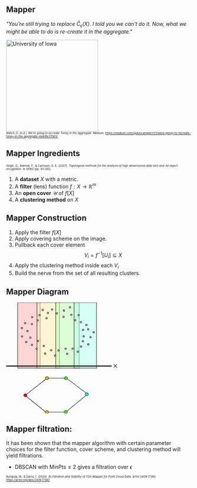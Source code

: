 ## Mapper

*"You're still trying to replace $\check{C}_{\epsilon}(X)$. I told you we can't do it. Now, what we might be able to do is re-create it in the aggregate."*

<div class="uiowa-logo">
    <img src="images/brad.jpg" alt="University of Iowa" style="height: 250px;">
</div>
<p style="font-size: 0.55em; margin: 0;">
  Welch, D. (n.d.). <em>We're going to recreate Toney in the aggregate.</em> Medium. 
  <a href="https://medium.com/@duncanwelch31/were-going-to-recreate-toney-in-the-aggregate-4a4dfe370b1c">https://medium.com/@duncanwelch31/were-going-to-recreate-toney-in-the-aggregate-4a4dfe370b1c</a>
</p>


## Mapper Ingredients

<p style="font-size: 0.55em; margin: 0;">
  Singh, G., Mémoli, F., &amp; Carlsson, G. E. (2007). <em>Topological methods for the analysis of high dimensional data sets and 3d object recognition</em>. In SPBG (pp. 91–100).
</p>

1. A **dataset** $X$ with a metric.
2. A **filter** (lens) function $f: X \to \mathbb{R}^m$
3. An **open cover** $\mathcal{U}$ of $f[X]$
4. A **clustering method** on $X$


## Mapper Construction
1. Apply the filter $f[X]$
2. Apply covering scheme on the image.
3. Pullback each cover element $$V_i = f^{-1}[U_i] \subseteq X$$
4. Apply the clustering method inside each $V_i$
5. Build the nerve from the set of all resulting clusters.


## Mapper Diagram
<svg xmlns="http://www.w3.org/2000/svg" viewBox="100 100 300 300" style="max-width: 60%; height: auto;">
  <rect x="130.889" y="100" width="60.7" height="177.157" style="stroke: rgb(0, 0, 0); fill: rgba(255, 178, 178, 0.525);"></rect>
  <rect x="183.15" y="100.085" width="60.7" height="177.157" style="stroke: rgb(0, 0, 0); stroke-width: 1px; fill: rgba(255, 238, 178, 0.525);"></rect>
  <rect x="233.793" y="100.085" width="63.215" height="177.157" style="stroke: rgb(0, 0, 0); stroke-width: 1px; fill: rgba(191, 255, 178, 0.525);"></rect>
  <rect x="283.359" y="100.085" width="60.7" height="177.157" style="stroke: rgb(0, 0, 0); stroke-width: 1px; fill: rgba(178, 255, 236, 0.525);"></rect>
  <ellipse style="fill: rgb(216, 216, 216); stroke: rgb(0, 0, 0);" cx="190.153" cy="133.744" rx="2.155" ry="2.024"></ellipse>
  <ellipse style="fill: rgb(216, 216, 216); stroke: rgb(0, 0, 0); stroke-width: 1px;" cx="212.78" cy="127.923" rx="2.155" ry="2.024"></ellipse>
  <ellipse style="fill: rgb(216, 216, 216); stroke: rgb(0, 0, 0); stroke-width: 1px;" cx="198.593" cy="119.74" rx="2.155" ry="2.024"></ellipse>
  <ellipse style="fill: rgb(216, 216, 216); stroke: rgb(0, 0, 0); stroke-width: 1px;" cx="184.945" cy="148.085" rx="2.155" ry="2.024"></ellipse>
  <ellipse style="fill: rgb(216, 216, 216); stroke: rgb(0, 0, 0); stroke-width: 1px;" cx="170.22" cy="139.424" rx="2.155" ry="2.024"></ellipse>
  <ellipse style="fill: rgb(216, 216, 216); stroke: rgb(0, 0, 0); stroke-width: 1px;" cx="169.501" cy="157.983" rx="2.155" ry="2.024"></ellipse>
  <ellipse style="fill: rgb(216, 216, 216); stroke: rgb(0, 0, 0); stroke-width: 1px; transform-origin: 119.834px 185.69px 0px;" cx="119.834" cy="185.69" rx="2.024" ry="2.155" transform="matrix(0, -1, 1, 0, 37.574773, -8.922374)"></ellipse>
  <ellipse style="fill: rgb(216, 216, 216); stroke: rgb(0, 0, 0); stroke-width: 1px; transform-origin: 144.167px 179.027px 0px;" cx="144.167" cy="179.027" rx="2.024" ry="2.155" transform="matrix(0, -1, 1, 0, 7.045897, -23.517649)"></ellipse>
  <ellipse style="fill: rgb(216, 216, 216); stroke: rgb(0, 0, 0); stroke-width: 1px; transform-origin: 128.91px 169.66px 0px;" cx="128.91" cy="169.66" rx="2.024" ry="2.155" transform="matrix(0, -1, 1, 0, 13.592502, -0.821515)"></ellipse>
  <ellipse style="fill: rgb(216, 216, 216); stroke: rgb(0, 0, 0); stroke-width: 1px; transform-origin: 114.234px 202.105px 0px;" cx="114.234" cy="202.105" rx="2.024" ry="2.155" transform="matrix(0, -1, 1, 0, 28.627652, -10.659241)"></ellipse>
  <ellipse style="fill: rgb(216, 216, 216); stroke: rgb(0, 0, 0); stroke-width: 1px; transform-origin: 98.398px 192.191px 0px;" cx="98.398" cy="192.191" rx="2.024" ry="2.155" transform="matrix(0, -1, 1, 0, 55.71756, 14.439462)"></ellipse>
  <ellipse style="fill: rgb(216, 216, 216); stroke: rgb(0, 0, 0); stroke-width: 1px; transform-origin: 97.625px 213.435px 0px;" cx="97.625" cy="213.435" rx="2.024" ry="2.155" transform="matrix(0, -1, 1, 0, 67.625085, -18.614576)"></ellipse>
  <ellipse style="fill: rgb(216, 216, 216); stroke: rgb(0, 0, 0); stroke-width: 1px; transform-origin: -292.454px -245.718px 0px;" cx="-292.45" cy="-245.72" rx="2.024" ry="2.155" transform="matrix(0, 1, -1, 0, 594.037367, 398.218823)"></ellipse>
  <ellipse style="fill: rgb(216, 216, 216); stroke: rgb(0, 0, 0); stroke-width: 1px; transform-origin: -268.121px -252.381px 0px;" cx="-268.12" cy="-252.38" rx="2.024" ry="2.155" transform="matrix(0, 1, -1, 0, 575.90074, 426.139833)"></ellipse>
  <ellipse style="fill: rgb(216, 216, 216); stroke: rgb(0, 0, 0); stroke-width: 1px; transform-origin: -283.378px -261.748px 0px;" cx="-283.38" cy="-261.75" rx="2.024" ry="2.155" transform="matrix(0, 1, -1, 0, 599.868363, 422.177967)"></ellipse>
  <ellipse style="fill: rgb(216, 216, 216); stroke: rgb(0, 0, 0); stroke-width: 1px; transform-origin: -298.053px -229.303px 0px;" cx="-298.05" cy="-229.3" rx="2.024" ry="2.155" transform="matrix(0, 1, -1, 0, 584.373289, 376.911162)"></ellipse>
  <ellipse style="fill: rgb(216, 216, 216); stroke: rgb(0, 0, 0); stroke-width: 1px; transform-origin: -313.89px -239.217px 0px;" cx="-313.89" cy="-239.22" rx="2.024" ry="2.155" transform="matrix(0, 1, -1, 0, 609.428726, 372.990988)"></ellipse>
  <ellipse style="fill: rgb(216, 216, 216); stroke: rgb(0, 0, 0); stroke-width: 1px; transform-origin: -314.663px -217.973px 0px;" cx="-314.66" cy="-217.97" rx="2.024" ry="2.155" transform="matrix(0, 1, -1, 0, 590.446613, 351.070528)"></ellipse>
  <ellipse style="fill: rgb(216, 216, 216); stroke: rgb(0, 0, 0); stroke-width: 1px; transform-origin: 255.791px 121.739px 0px;" cx="255.791" cy="121.739" rx="2.155" ry="2.024"></ellipse>
  <ellipse style="fill: rgb(216, 216, 216); stroke: rgb(0, 0, 0); stroke-width: 1px; transform-origin: 254.713px 138.527px 0px;" cx="254.713" cy="138.527" rx="2.155" ry="2.024"></ellipse>
  <ellipse style="fill: rgb(216, 216, 216); stroke: rgb(0, 0, 0); stroke-width: 1px; transform-origin: 208.918px 142.153px 0px;" cx="208.918" cy="142.153" rx="2.155" ry="2.024"></ellipse>
  <ellipse style="fill: rgb(216, 216, 216); stroke: rgb(0, 0, 0); stroke-width: 1px; transform-origin: 272.133px 112.796px 0px;" cx="272.133" cy="112.796" rx="2.155" ry="2.024"></ellipse>
  <ellipse style="fill: rgb(216, 216, 216); stroke: rgb(0, 0, 0); stroke-width: 1px; transform-origin: 224.004px 118.645px 0px;" cx="224.004" cy="118.645" rx="2.155" ry="2.024"></ellipse>
  <ellipse style="fill: rgb(216, 216, 216); stroke: rgb(0, 0, 0); stroke-width: 1px; transform-origin: 236.575px 129.106px 0px;" cx="236.575" cy="129.106" rx="2.155" ry="2.024"></ellipse>
  <ellipse style="fill: rgb(216, 216, 216); stroke: rgb(0, 0, 0); stroke-width: 1px; transform-origin: -301.916px -218.692px 0px;" cx="-301.91" cy="-218.69" rx="2.155" ry="2.024" transform="matrix(-1, 0, 0, -1, 603.832036, 437.384712)"></ellipse>
  <ellipse style="fill: rgb(216, 216, 216); stroke: rgb(0, 0, 0); stroke-width: 1px; transform-origin: -279.29px -224.515px 0px;" cx="-279.29" cy="-224.51" rx="2.155" ry="2.024" transform="matrix(-1, 0, 0, -1, 558.579367, 449.029923)"></ellipse>
  <ellipse style="fill: rgb(216, 216, 216); stroke: rgb(0, 0, 0); stroke-width: 1px; transform-origin: -293.477px -232.697px 0px;" cx="-293.48" cy="-232.7" rx="2.155" ry="2.024" transform="matrix(-1, 0, 0, -1, 586.953964, 465.393947)"></ellipse>
  <ellipse style="fill: rgb(216, 216, 216); stroke: rgb(0, 0, 0); stroke-width: 1px; transform-origin: -307.123px -204.352px 0px;" cx="-307.12" cy="-204.35" rx="2.155" ry="2.024" transform="matrix(-1, 0, 0, -1, 614.246334, 408.704338)"></ellipse>
  <ellipse style="fill: rgb(216, 216, 216); stroke: rgb(0, 0, 0); stroke-width: 1px; transform-origin: -321.849px -213.014px 0px;" cx="-321.85" cy="-213.01" rx="2.155" ry="2.024" transform="matrix(-1, 0, 0, -1, 643.697631, 426.028712)"></ellipse>
  <ellipse style="fill: rgb(216, 216, 216); stroke: rgb(0, 0, 0); stroke-width: 1px; transform-origin: -309.28px -191.079px 0px;" cx="-309.27" cy="-191.08" rx="2.155" ry="2.024" transform="matrix(-1, 0, 0, -1, 618.559053, 382.158626)"></ellipse>
  <ellipse style="fill: rgb(216, 216, 216); stroke: rgb(0, 0, 0); stroke-width: 1px; transform-origin: 269.795px 205.325px 0px;" cx="269.795" cy="205.325" rx="2.024" ry="2.155" transform="matrix(0, 1, -1, 0, 51.575029, -33.028619)"></ellipse>
  <ellipse style="fill: rgb(216, 216, 216); stroke: rgb(0, 0, 0); stroke-width: 1px; transform-origin: 294.128px 198.662px 0px;" cx="294.128" cy="198.662" rx="2.024" ry="2.155" transform="matrix(0, 1, -1, 0, 33.437852, -5.107278)"></ellipse>
  <ellipse style="fill: rgb(216, 216, 216); stroke: rgb(0, 0, 0); stroke-width: 1px; transform-origin: 278.871px 189.295px 0px;" cx="278.871" cy="189.295" rx="2.024" ry="2.155" transform="matrix(0, 1, -1, 0, 57.4053, -9.069491)"></ellipse>
  <ellipse style="fill: rgb(216, 216, 216); stroke: rgb(0, 0, 0); stroke-width: 1px; transform-origin: 331.531px 170.305px 0px;" cx="331.531" cy="170.305" rx="2.024" ry="2.155" transform="matrix(0, 1, -1, 0, -67.029948, 68.074271)"></ellipse>
  <ellipse style="fill: rgb(216, 216, 216); stroke: rgb(0, 0, 0); stroke-width: 1px; transform-origin: 325.931px 186.72px 0px;" cx="325.931" cy="186.72" rx="2.024" ry="2.155" transform="matrix(0, 1, -1, 0, -93.934632, 56.552769)"></ellipse>
  <ellipse style="fill: rgb(216, 216, 216); stroke: rgb(0, 0, 0); stroke-width: 1px; transform-origin: 310.095px 176.806px 0px;" cx="310.095" cy="176.806" rx="2.024" ry="2.155" transform="matrix(0, 1, -1, 0, -68.879551, 52.631807)"></ellipse>
  <ellipse style="fill: rgb(216, 216, 216); stroke: rgb(0, 0, 0); stroke-width: 1px; transform-origin: 309.322px 198.05px 0px;" cx="309.322" cy="198.05" rx="2.024" ry="2.155" transform="matrix(0, 1, -1, 0, -87.861429, 30.712599)"></ellipse>
  <ellipse style="fill: rgb(216, 216, 216); stroke: rgb(0, 0, 0); stroke-width: 1px; transform-origin: 201.467px 217.402px 0px;" cx="201.467" cy="217.402" rx="2.155" ry="2.024"></ellipse>
  <ellipse style="fill: rgb(216, 216, 216); stroke: rgb(0, 0, 0); stroke-width: 1px; transform-origin: 260.371px 224.741px 0px;" cx="260.37" cy="224.741" rx="2.155" ry="2.024"></ellipse>
  <ellipse style="fill: rgb(216, 216, 216); stroke: rgb(0, 0, 0); stroke-width: 1px; transform-origin: 205.238px 237.816px 0px;" cx="205.238" cy="237.816" rx="2.155" ry="2.024"></ellipse>
  <ellipse style="fill: rgb(216, 216, 216); stroke: rgb(0, 0, 0); stroke-width: 1px; transform-origin: 185.844px 203.735px 0px;" cx="185.844" cy="203.735" rx="2.155" ry="2.024"></ellipse>
  <ellipse style="fill: rgb(216, 216, 216); stroke: rgb(0, 0, 0); stroke-width: 1px; transform-origin: 169.681px 214.308px 0px;" cx="169.681" cy="214.308" rx="2.155" ry="2.024"></ellipse>
  <ellipse style="fill: rgb(216, 216, 216); stroke: rgb(0, 0, 0); stroke-width: 1px; transform-origin: 182.251px 224.768px 0px;" cx="182.251" cy="224.768" rx="2.155" ry="2.024"></ellipse>
  <rect x="100" y="270.746" width="284.466" height="1.687" style="stroke: rgb(0, 0, 0);"></rect>
  <text style="white-space: pre; fill: rgb(51, 51, 51); font-family: &quot;Arial&quot;, sans-serif; font-size: 28px;" x="387.022" y="291.683" transform="matrix(0.775986, 0, 0, 0.565405, 88.811531, 110.787735)">x</text>
  <ellipse style="stroke: rgb(0, 0, 0); fill: rgb(255, 0, 0);" cx="151.676" cy="350.564" rx="4.265" ry="4.007"></ellipse>
  <ellipse style="stroke: rgb(0, 0, 0); stroke-width: 1px; fill: rgb(255, 177, 0);" cx="210.267" cy="304.462" rx="4.265" ry="4.007"></ellipse>
  <ellipse style="stroke: rgb(0, 0, 0); stroke-width: 1px; fill: rgb(255, 177, 0);" cx="209.818" cy="395.993" rx="4.265" ry="4.007"></ellipse>
  <ellipse style="stroke: rgb(0, 0, 0); stroke-width: 1px; fill: rgb(51, 253, 0);" cx="261.224" cy="304.25" rx="4.265" ry="4.007"></ellipse>
  <ellipse style="stroke: rgb(0, 0, 0); stroke-width: 1px; fill: rgb(51, 253, 0);" cx="260.776" cy="395.781" rx="4.265" ry="4.007"></ellipse>
  <ellipse style="stroke: rgb(0, 0, 0); stroke-width: 1px; fill: rgb(0, 255, 247);" cx="317.57" cy="347.823" rx="4.265" ry="4.007"></ellipse>
  <path style="stroke: rgb(0, 0, 0); stroke-linecap: square; fill: rgb(255, 183, 0);" d="M 155.044 347.823 L 207.124 306.908"></path>
  <path style="fill: rgb(216, 216, 216); stroke: rgb(0, 0, 0);" d="M 214.307 304.377 L 257.408 304.377"></path>
  <path style="fill: rgb(216, 216, 216); stroke: rgb(0, 0, 0);" d="M 264.142 393.378 L 315.325 351.197"></path>
  <path style="fill: rgb(216, 216, 216); stroke: rgb(0, 0, 0);" d="M 205.328 394.643 L 154.594 353.728"></path>
  <path style="fill: rgb(216, 216, 216); stroke: rgb(0, 0, 0);" d="M 314.876 344.027 L 264.591 305.643"></path>
  <path style="fill: rgb(216, 216, 216); stroke: rgb(0, 0, 0);" d="M 214.307 395.908 L 256.51 395.908"></path>
</svg>


## Mapper filtration:
It has been shown that the mapper algorithm with certain parameter choices for the filter function, cover scheme, and clustering method will yield filtrations.

- DBSCAN with $\text{MinPts} \leq 2$ gives a filtration over $\epsilon$

<p style="font-size: 0.55em; margin: 0;">
  Bungula, W., &amp; Darcy, I. (2024). <em>Bi-Filtration and Stability of TDA Mapper for Point Cloud Data</em>. arXiv:2409.17360. 
  <a href="https://arxiv.org/abs/2409.17360">https://arxiv.org/abs/2409.17360</a>
</p>

